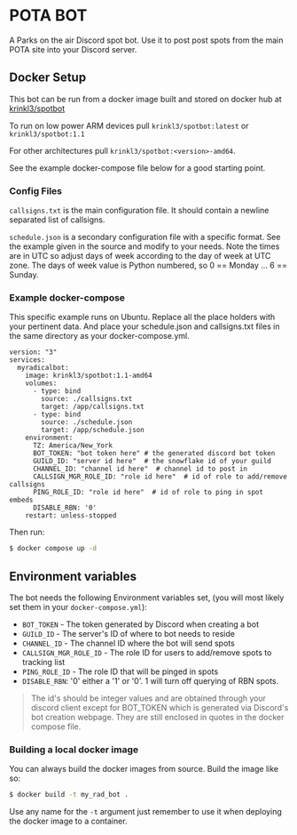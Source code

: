 # POTA BOT

A Parks on the air Discord spot bot. Use it to post post spots from the main
POTA site into your Discord server.

## Docker Setup

This bot can be run from a docker image built and stored on docker hub at 
[krinkl3/spotbot](https://hub.docker.com/repository/docker/krinkl3/spotbot/general)

To run on low power ARM devices pull `krinkl3/spotbot:latest` or `krinkl3/spotbot:1.1`

For other architectures pull `krinkl3/spotbot:<version>-amd64`.

See the example docker-compose file below for a good starting point.

### Config Files

`callsigns.txt` is the main configuration file. It should contain a newline 
separated list of callsigns.

`schedule.json` is a secondary configuration file with a specific format. See the
example given in the source and modify to your needs. 
Note the times are in UTC so adjust days of week according to the day of week at UTC zone. The days of week value is Python numbered, so 0 == Monday ... 6 == Sunday.

### Example docker-compose

This specific example runs on Ubuntu. Replace all the place holders with your
pertinent data. And place your schedule.json and callsigns.txt files in the same directory as your docker-compose.yml.

```docker
version: "3"
services:
  myradicalbot:
    image: krinkl3/spotbot:1.1-amd64
    volumes:
      - type: bind
        source: ./callsigns.txt
        target: /app/callsigns.txt
      - type: bind
        source: ./schedule.json
        target: /app/schedule.json
    environment:
      TZ: America/New_York
      BOT_TOKEN: "bot token here" # the generated discord bot token
      GUILD_ID: "server id here"  # the snowflake id of your guild
      CHANNEL_ID: "channel id here"  # channel id to post in
      CALLSIGN_MGR_ROLE_ID: "role id here"  # id of role to add/remove callsigns
      PING_ROLE_ID: "role id here"  # id of role to ping in spot embeds
      DISABLE_RBN: '0'
    restart: unless-stopped
```

Then run: 

```bash
$ docker compose up -d
```

## Environment variables

The bot needs the following Environment variables set, (you will most likely
set them in your `docker-compose.yml`):

* `BOT_TOKEN` - The token generated by Discord when creating a bot
* `GUILD_ID` - The server's ID of where to bot needs to reside
* `CHANNEL_ID` - The channel ID where the bot will send spots
* `CALLSIGN_MGR_ROLE_ID` - The role ID for users to add/remove spots to tracking list
* `PING_ROLE_ID` - The role ID that will be pinged in spots
* `DISABLE_RBN`: '0' either a '1' or '0'. 1 will turn off querying of RBN spots.

> The id's should be integer values and are obtained through your discord client
> except for BOT_TOKEN which is generated via Discord's bot creation webpage. They 
> are still enclosed in quotes in the docker compose file.


### Building a local docker image
You can always build the docker images from source. Build the image like so:

```bash
$ docker build -t my_rad_bot . 
```

Use any name for the `-t` argument just remember to use it when deploying the 
docker image to a container.

